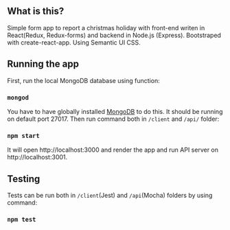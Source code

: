 ## What is this?
Simple form app to report a christmas holiday with front-end writen in React(Redux, Redux-forms) and backend in Node.js (Express).
Bootstraped with create-react-app. Using Semantic UI CSS.

## Running the app

First, run the local MongoDB database using function:

### `mongod`

You have to have globally installed [MongoDB](https://www.mongodb.com/download-center) to do this. It should be running on default port 27017.
Then run command both in `/client` and `/api/` folder:

### `npm start`

It will open http://localhost:3000 and render the app and run API server on http://localhost:3001.

## Testing

Tests can be run both in `/client`(Jest) and `/api`(Mocha) folders by using command: 

### `npm test`





